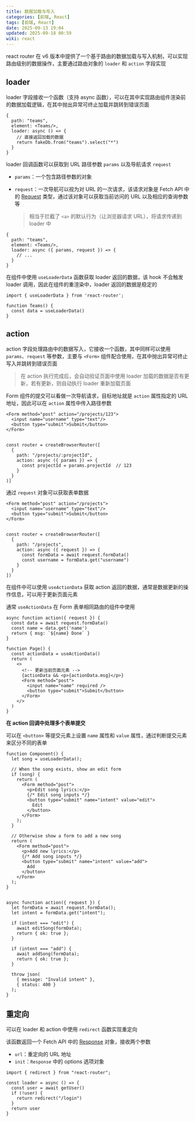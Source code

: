 ```yaml
---
title: 数据加载与写入
categories: [前端, React]
tags: [前端, React]
date: 2025-09-13 19:04
updated: 2025-09-18 00:59
wiki: react
---
```


react router 在 v6 版本中提供了一个基于路由的数据加载与写入机制，可以实现路由级别的数据操作，主要通过路由对象的 `loader` 和 `action` 字段实现

## loader

loader 字段接收一个函数（支持 async 函数），可以在其中实现路由组件渲染前的数据加载逻辑，在其中抛出异常可终止加载并跳转到错误页面

```tsx
{
  path: "teams",
  element: <Teams/>,
  loader: async () => {
    // 直接返回加载的数据
    return fakeDb.from("teams").select("*")
  }
}
```

loader 回调函数可以获取到 URL 路径参数 `params` 以及导航请求 `request`

- `params`：一个包含路径参数的对象
- `request`：一次导航可以视为对 URL 的一次请求，该请求对象是 Fetch API 中的 [Request](https://developer.mozilla.org/zh-CN/docs/Web/API/Request) 类型，通过该对象可以获取当前访问的 URL 以及相应的查询参数等

    > 相当于拦截了 `<a>` 的默认行为（让浏览器请求 URL），将请求传递到 loader 中

```tsx
{
  path: "teams",
  element: <Teams/>,
  loader: async ({ params, request }) => {
    // ...
  }
}
```

在组件中使用 `useLoaderData` 函数获取 loader 返回的数据，该 hook 不会触发 loader 调用，因此在组件的重渲染中，loader 返回的数据是稳定的

```tsx
import { useLoaderData } from 'react-router';

function Teams() {
  const data = useLoaderData()
}
```

## action

action 字段处理路由中的数据写入，它接收一个函数，其中同样可以使用 `params`、`request` 等参数，主要与 `<Form>` 组件配合使用，在其中抛出异常可终止写入并跳转到错误页面

> 在 action 执行完成后，会自动验证页面中使用 loader 加载的数据是否有更新，若有更新，则自动执行 loader 重新加载页面

Form 组件的提交可以看做一次导航请求，目标地址就是 `action` 属性指定的 URL 地址，因此可以在 `action` 属性中传入路径参数

```tsx
<Form method="post" action="/projects/123">
  <input name="username" type="text"/>
  <button type="submit">Submit</button>
</Form>


const router = createBrowserRouter([
  {
    path: "/projects/:projectId",
    action: async ({ params }) => {
      const projectId = params.projectId  // 123
    }
  }
)]
```

通过 `request` 对象可以获取表单数据

```tsx
<Form method="post" action="/projects">
  <input name="username" type="text"/>
  <button type="submit">Submit</button>
</Form>


const router = createBrowserRouter([
  {
    path: "/projects",
    action: async ({ request }) => {
      const formData = await request.formData()
      const username = formData.get("username")
    }
  }
])
```

在组件中可以使用 `useActionData` 获取 action 返回的数据，通常是数据更新的操作信息，可以用于更新页面元素

通常 `useActionData` 在 Form 表单相同路由的组件中使用

```tsx
async function action({ request }) {
  const data = await request.formData()
  const name = data.get('name')
  return { msg: `${name} Done` }
}

function Page() {
  const actionData = useActionData()
  return (
    <>
      <!-- 更新当前页面元素 -->
      {actionData && <p>{actionData.msg}</p>}
      <Form method="post">
        <input name="name" required />
        <button type="submit">Submit</button>
      </Form>
    </>
  )
}
```

**在 action 回调中处理多个表单提交**

可以在 `<button>` 等提交元素上设置 `name` 属性和 `value` 属性，通过判断提交元素来区分不同的表单

```tsx
function Component() {
  let song = useLoaderData();

  // When the song exists, show an edit form
  if (song) {
    return (
      <Form method="post">
        <p>Edit song lyrics:</p>
        {/* Edit song inputs */}
        <button type="submit" name="intent" value="edit">
          Edit
        </button>
      </Form>
    );
  }

  // Otherwise show a form to add a new song
  return (
    <Form method="post">
      <p>Add new lyrics:</p>
      {/* Add song inputs */}
      <button type="submit" name="intent" value="add">
        Add
      </button>
    </Form>
  );
}


async function action({ request }) {
  let formData = await request.formData();
  let intent = formData.get("intent");

  if (intent === "edit") {
    await editSong(formData);
    return { ok: true };
  }

  if (intent === "add") {
    await addSong(formData);
    return { ok: true };
  }

  throw json(
    { message: "Invalid intent" },
    { status: 400 }
  );
}
```

## 重定向

可以在 loader 和 action 中使用 `redirect` 函数实现重定向

该函数返回一个 Fetch API 中的 [Response](https://developer.mozilla.org/en-US/docs/Web/API/Response/Response) 对象，接收两个参数

- `url`：重定向的 URL 地址
- `init`：`Response` 中的 options 选项对象

```tsx
import { redirect } from "react-router";

const loader = async () => {
  const user = await getUser()
  if (!user) {
    return redirect("/login")
  }
  return user
}
```
